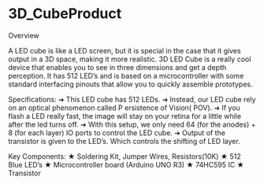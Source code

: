 # 3D_CubeProduct 
Overview

A LED cube is like a LED screen, but it is special in the case that it gives output in a 3D space, making it more realistic. 3D LED Cube is a really cool device that enables you to see in three dimensions and get a depth perception. It has 512 LED’s and is based on a microcontroller with some standard interfacing pinouts that allow you to quickly assemble prototypes.


Specifications:
➔ This LED cube has 512 LEDs.
➔ Instead, our LED cube rely on an optical phenomenon called P ersistence of
Vision( POV).
➔ If you flash a LED really fast, the image will stay on your retina for a little while after the
led turns off.
➔ With this setup, we only need 64 (for the anodes) + 8 (for each layer) IO ports to
control the LED cube.
➔ Output of the transistor is given to the LED’s. Which controls the shifting of LED layer.
 
 
 
 Key Components: 
★ Soldering Kit, Jumper Wires, Resistors(10K) ★ 512 Blue LED’s
★ Microcontroller board (Arduino UNO R3)
★ 74HC595 IC
★ Transistor

